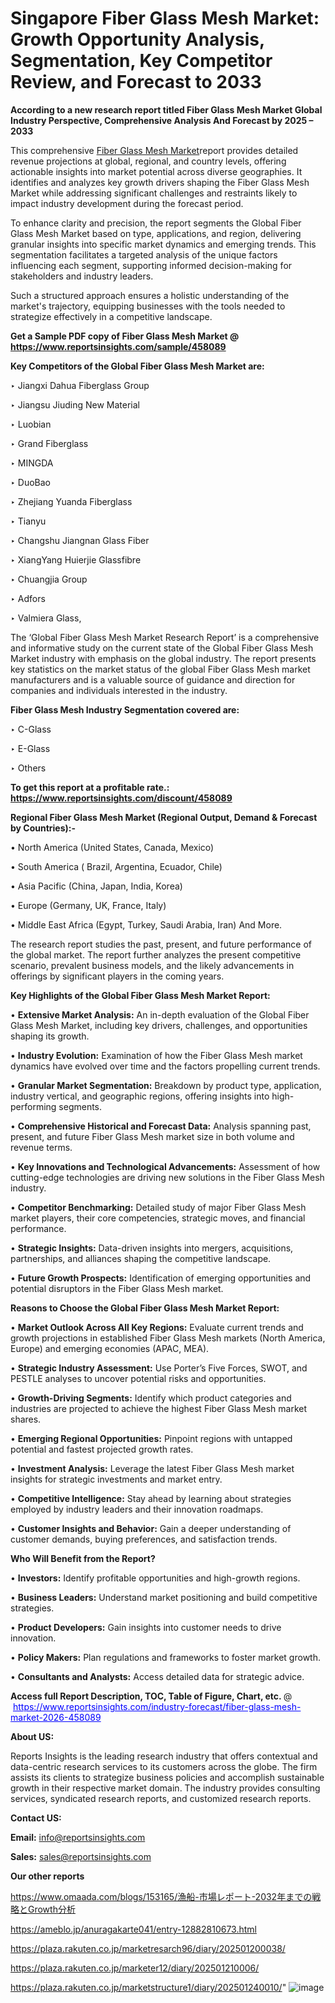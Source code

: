 # Singapore Fiber Glass Mesh Market: Growth Opportunity Analysis, Segmentation, Key Competitor Review, and Forecast to 2033

<strong>According to a new research report titled Fiber Glass Mesh Market Global Industry Perspective, Comprehensive Analysis And Forecast by 2025 – 2033</strong>

This comprehensive <a href=https://www.reportsinsights.com/sample/458089>Fiber Glass Mesh Market</a>report provides detailed revenue projections at global, regional, and country levels, offering actionable insights into market potential across diverse geographies. It identifies and analyzes key growth drivers shaping the Fiber Glass Mesh Market while addressing significant challenges and restraints likely to impact industry development during the forecast period.

To enhance clarity and precision, the report segments the Global Fiber Glass Mesh Market based on type, applications, and region, delivering granular insights into specific market dynamics and emerging trends. This segmentation facilitates a targeted analysis of the unique factors influencing each segment, supporting informed decision-making for stakeholders and industry leaders.

Such a structured approach ensures a holistic understanding of the market's trajectory, equipping businesses with the tools needed to strategize effectively in a competitive landscape.

<strong>Get a Sample PDF copy of Fiber Glass Mesh Market </strong><strong>@<a href=https://www.reportsinsights.com/sample/458089 style=color:#0000ff;> https://www.reportsinsights.com/sample/458089</a></strong></font>

<strong>Key Competitors of the Global Fiber Glass Mesh Market are:</strong>

‣ Jiangxi Dahua Fiberglass Group

‣ Jiangsu Jiuding New Material

‣ Luobian

‣ Grand Fiberglass

‣ MINGDA

‣ DuoBao

‣ Zhejiang Yuanda Fiberglass

‣ Tianyu

‣ Changshu Jiangnan Glass Fiber

‣ XiangYang Huierjie Glassfibre

‣ Chuangjia Group

‣ Adfors

‣ Valmiera Glass,

The ‘Global Fiber Glass Mesh Market Research Report’ is a comprehensive and informative study on the current state of the Global Fiber Glass Mesh Market industry with emphasis on the global industry. The report presents key statistics on the market status of the global Fiber Glass Mesh market manufacturers and is a valuable source of guidance and direction for companies and individuals interested in the industry.

<strong>Fiber Glass Mesh Industry Segmentation covered are:</strong>

‣ C-Glass

‣ E-Glass

‣ Others

<strong>To get this report at a profitable rate.: <a href=https://www.reportsinsights.com/discount/458089 style=color:#0000ff;>https://www.reportsinsights.com/discount/458089</a></strong></font>

<strong>Regional Fiber Glass Mesh Market (Regional Output, Demand &amp; Forecast by Countries):-</strong>

• North America (United States, Canada, Mexico)

• South America ( Brazil, Argentina, Ecuador, Chile)

• Asia Pacific (China, Japan, India, Korea)

• Europe (Germany, UK, France, Italy)

• Middle East Africa (Egypt, Turkey, Saudi Arabia, Iran) And More.

The research report studies the past, present, and future performance of the global market. The report further analyzes the present competitive scenario, prevalent business models, and the likely advancements in offerings by significant players in the coming years.

<strong>Key Highlights of the Global Fiber Glass Mesh Market Report:</strong>

• <strong>Extensive Market Analysis:</strong> An in-depth evaluation of the Global Fiber Glass Mesh Market, including key drivers, challenges, and opportunities shaping its growth.

• <strong>Industry Evolution:</strong> Examination of how the Fiber Glass Mesh market dynamics have evolved over time and the factors propelling current trends.

• <strong>Granular Market Segmentation:</strong> Breakdown by product type, application, industry vertical, and geographic regions, offering insights into high-performing segments.

• <strong>Comprehensive Historical and Forecast Data:</strong> Analysis spanning past, present, and future Fiber Glass Mesh market size in both volume and revenue terms.

• <strong>Key Innovations and Technological Advancements:</strong> Assessment of how cutting-edge technologies are driving new solutions in the Fiber Glass Mesh industry.

• <strong>Competitor Benchmarking:</strong> Detailed study of major Fiber Glass Mesh market players, their core competencies, strategic moves, and financial performance.

• <strong>Strategic Insights:</strong> Data-driven insights into mergers, acquisitions, partnerships, and alliances shaping the competitive landscape.

• <strong>Future Growth Prospects:</strong> Identification of emerging opportunities and potential disruptors in the Fiber Glass Mesh market.

<strong>Reasons to Choose the Global Fiber Glass Mesh Market Report:</strong>

• <strong>Market Outlook Across All Key Regions:</strong> Evaluate current trends and growth projections in established Fiber Glass Mesh markets (North America, Europe) and emerging economies (APAC, MEA).

• <strong>Strategic Industry Assessment:</strong> Use Porter’s Five Forces, SWOT, and PESTLE analyses to uncover potential risks and opportunities.

• <strong>Growth-Driving Segments:</strong> Identify which product categories and industries are projected to achieve the highest Fiber Glass Mesh market shares.

• <strong>Emerging Regional Opportunities:</strong> Pinpoint regions with untapped potential and fastest projected growth rates.

• <strong>Investment Analysis:</strong> Leverage the latest Fiber Glass Mesh market insights for strategic investments and market entry.

• <strong>Competitive Intelligence:</strong> Stay ahead by learning about strategies employed by industry leaders and their innovation roadmaps.

• <strong>Customer Insights and Behavior:</strong> Gain a deeper understanding of customer demands, buying preferences, and satisfaction trends.

<strong>Who Will Benefit from the Report?</strong>

• <strong>Investors:</strong> Identify profitable opportunities and high-growth regions.

• <strong>Business Leaders:</strong> Understand market positioning and build competitive strategies.

• <strong>Product Developers:</strong> Gain insights into customer needs to drive innovation.

• <strong>Policy Makers:</strong> Plan regulations and frameworks to foster market growth.

• <strong>Consultants and Analysts:</strong> Access detailed data for strategic advice.
</ul>
<strong>Access full Report Description, TOC, Table of Figure, Chart, etc. </strong>@  <a href=https://www.reportsinsights.com/industry-forecast/fiber-glass-mesh-market-2026-458089 style=color:#0000ff;>https://www.reportsinsights.com/industry-forecast/fiber-glass-mesh-market-2026-458089</a></font>

<strong><strong>About US</strong>:</strong>

Reports Insights is the leading research industry that offers contextual and data-centric research services to its customers across the globe. The firm assists its clients to strategize business policies and accomplish sustainable growth in their respective market domain. The industry provides consulting services, syndicated research reports, and customized research reports.

<strong>Contact US:</strong>

<p class=""""><b>Email:</b> <a href=mailto:info@reportsinsights.com>info@reportsinsights.com</a></p>
<p class=""""><b>Sales:</b> <a href=mailto:sales@reportsinsights.com>sales@reportsinsights.com</a></p>

<strong>Our other reports</strong>

<a href=https://www.omaada.com/blogs/153165/漁船-市場レポート-2032年までの戦略とGrowth分析>https://www.omaada.com/blogs/153165/漁船-市場レポート-2032年までの戦略とGrowth分析</a>

<a href=https://ameblo.jp/anuragakarte041/entry-12882810673.html>https://ameblo.jp/anuragakarte041/entry-12882810673.html</a>

<a href=https://plaza.rakuten.co.jp/marketresarch96/diary/202501200038/>https://plaza.rakuten.co.jp/marketresarch96/diary/202501200038/</a>

<a href=https://plaza.rakuten.co.jp/marketer12/diary/202501210006/>https://plaza.rakuten.co.jp/marketer12/diary/202501210006/</a>

<a href=https://plaza.rakuten.co.jp/marketstructure1/diary/202501240010/>https://plaza.rakuten.co.jp/marketstructure1/diary/202501240010/</a>"
![image](https://github.com/user-attachments/assets/8384ab48-1580-41ba-a5c2-85dc8673843a)
